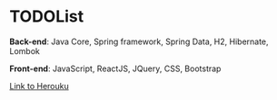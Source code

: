 # TODOList

**Back-end**: Java Core, Spring framework, Spring Data, H2, Hibernate, Lombok

**Front-end**: JavaScript, ReactJS, JQuery, CSS, Bootstrap

[Link to Herouku](https://javatest123123123.herokuapp.com/)
